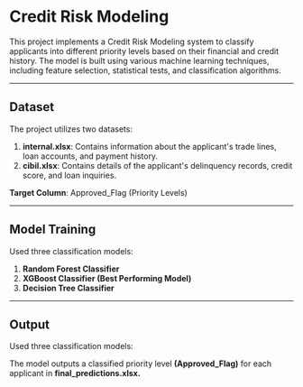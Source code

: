 # Credit Risk Modeling

This project implements a Credit Risk Modeling system to classify applicants into different priority levels based on their financial and credit history. The model is built using various machine learning techniques, including feature selection, statistical tests, and classification algorithms.

---

## Dataset

The project utilizes two datasets:
1. **internal.xlsx**: Contains information about the applicant's trade lines, loan accounts, and payment history.
2. **cibil.xlsx**: Contains details of the applicant's delinquency records, credit score, and loan inquiries.

  **Target Column**: Approved_Flag (Priority Levels)

---

## Model Training

Used three classification models:

1. **Random Forest Classifier**
1. **XGBoost Classifier (Best Performing Model)**
1. **Decision Tree Classifier**

---

## Output

Used three classification models:

The model outputs a classified priority level **(Approved_Flag)** for each applicant in **final_predictions.xlsx.**

